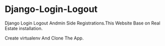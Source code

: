 # Django-Login-Logout

Django Login Logout Andmin Side Registrations.This Website Base on Real Estate installation.

Create virtualenv And Clone The App.


